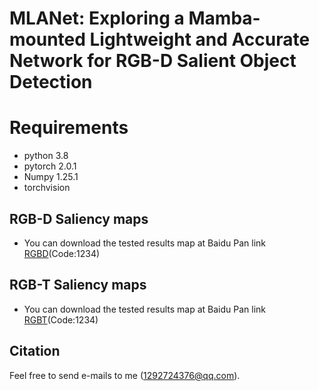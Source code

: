 # MLANet: Exploring a Mamba-mounted Lightweight and Accurate Network for RGB-D Salient Object Detection
# Requirements
* python 3.8
* pytorch 2.0.1
* Numpy 1.25.1
* torchvision

## RGB-D Saliency maps
* You can download the tested results map at Baidu Pan link [RGBD](https://pan.baidu.com/s/1TuIX2XBHzfUL3FZ-O7Lxzg)(Code:1234)
## RGB-T Saliency maps
* You can download the tested results map at Baidu Pan link [RGBT](https://pan.baidu.com/s/1qFM3wBHvypR42rsawOvUnA)(Code:1234)
## Citation
Feel free to send e-mails to me (1292724376@qq.com).
